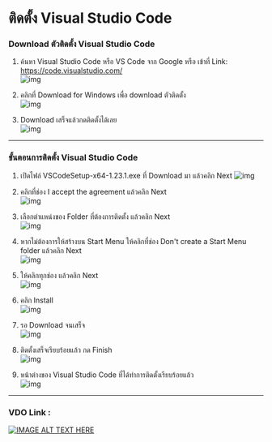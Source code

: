 # ติดตั้ง Visual Studio Code

### Download ตัวติดตั้ง Visual Studio Code

1. ค้นหา Visual Studio Code หรือ VS Code จาก Google หรือ เข้าที่ Link: https://code.visualstudio.com/  
![img](EP02-03VSCode/01.PNG)

2. คลิกที่ Download for Windows เพื่อ download ตัวติดตั้ง  
![img](EP02-03VSCode/02.PNG)

3. Download เสร็จแล้วกดติดตั้งได้เลย  
![img](EP02-03VSCode/03.PNG)
---

### ขั้นตอนการติดตั้ง Visual Studio Code

1. เปิดไฟล์ VSCodeSetup-x64-1.23.1.exe ที่ Download มา แล้วคลิก Next
![img](EP02-03VSCode/04.PNG)

2. คลิกที่ช่อง I accept the agreement แล้วคลิก Next  
![img](EP02-03VSCode/05.PNG)

3. เลือกตำแหน่งของ Folder ที่ต้องการติดตั้ง แล้วคลิก Next  
![img](EP02-03VSCode/06.PNG)

4. หากไม่ต้องการให้สร้างบน Start Menu ให้คลิกที่ช่อง Don't create a Start Menu folder แล้วคลิก Next  
![img](EP02-03VSCode/07.PNG)

5. ให้คลิกทุกช่อง แล้วคลิก Next  
![img](EP02-03VSCode/08.PNG)

6. คลิก Install  
![img](EP02-03VSCode/09.PNG)

7. รอ Download จนเสร็จ  
![img](EP02-03VSCode/10.PNG)

8. ติดตั้งเสร็จเรียบร้อยแล้ว กด Finish  
![img](EP02-03VSCode/11.PNG)

9. หน้าต่างของ Visual Studio Code ที่ได้ทำการติดตั้งเรียบร้อยแล้ว  
![img](EP02-03VSCode/12.PNG)
---

### VDO Link :  

[![IMAGE ALT TEXT HERE](https://img.youtube.com/vi/Zgy0d3w5ivA/0.jpg)](http://www.youtube.com/watch?v=Zgy0d3w5ivA)